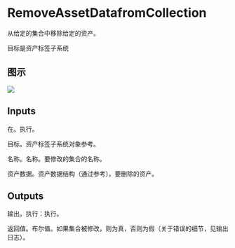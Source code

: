 # RemoveAssetDatafromCollection

从给定的集合中移除给定的资产。

目标是资产标签子系统

## 图示

![]($-20221218-18014048.png)

## Inputs

在。执行。

目标。资产标签子系统对象参考。

名称。名称。要修改的集合的名称。

资产数据。资产数据结构（通过参考）。要删除的资产。 

## Outputs

输出。执行：执行。

返回值。布尔值。如果集合被修改，则为真，否则为假（关于错误的细节，见输出日志）。
